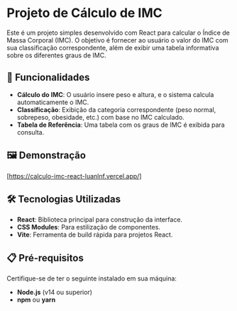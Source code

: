 # Projeto de Cálculo de IMC

Este é um projeto simples desenvolvido com React para calcular o Índice de Massa Corporal (IMC). O objetivo é fornecer ao usuário o valor do IMC com sua classificação correspondente, além de exibir uma tabela informativa sobre os diferentes graus de IMC.

## 🚀 Funcionalidades

- **Cálculo do IMC**: O usuário insere peso e altura, e o sistema calcula automaticamente o IMC.
- **Classificação**: Exibição da categoria correspondente (peso normal, sobrepeso, obesidade, etc.) com base no IMC calculado.
- **Tabela de Referência**: Uma tabela com os graus de IMC é exibida para consulta.

## 🖼️ Demonstração

[https://calculo-imc-react-luanlnf.vercel.app/]

## 🛠️ Tecnologias Utilizadas

- **React**: Biblioteca principal para construção da interface.
- **CSS Modules**: Para estilização de componentes.
- **Vite**: Ferramenta de build rápida para projetos React.

## 📋 Pré-requisitos

Certifique-se de ter o seguinte instalado em sua máquina:

- **Node.js** (v14 ou superior)
- **npm** ou **yarn**


